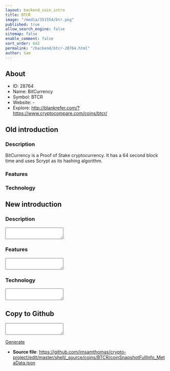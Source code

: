 ```yaml
---
layout: backend_coin_intro
title: BTCR
image: "/media/351554/btr.png"
published: true
allow_search_engine: false
sitemap: false
enable_comment: false
sort_order: 642
permalink: "/backend/btcr-28764.html"
author: Sam
---
```


## About

- ID: 28764
- Name: BitCurrency
- Symbol: BTCR
- Website: -
- Explore: http://blankrefer.com/?https://www.cryptocompare.com/coins/btcr/


## Old introduction

### Description

<p>BitCurrency is a Proof of Stake cryptocurrency. It has a 64 second block time and uses Scrypt as its hashing algorithm.</p>

### Features


### Technology




## New introduction


### Description
<textarea id="meta_description" name="description"></textarea>

### Features
<textarea id="meta_features" name="features"></textarea>

### Technology
<textarea id="meta_technology" name="technology"></textarea>


## Copy to Github

<textarea id="coinsnapshotfullinfo_metadata"></textarea>

<a href="#gen" onclick="generateMetaDatJson()">Generate</a>

- **Source file**: <a href="https://github.com/imsamthomas/crypto-project/edit/master/shell/_source/coins/BTCR/coinSnapshotFullInfo_MetaData.json">https://github.com/imsamthomas/crypto-project/edit/master/shell/_source/coins/BTCR/coinSnapshotFullInfo_MetaData.json</a>

